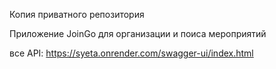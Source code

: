 Копия приватного репозитория

Приложение JoinGo для организации и поиса мероприятий

все API: https://syeta.onrender.com/swagger-ui/index.html
